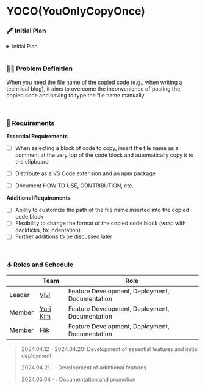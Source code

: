 # YOCO(YouOnlyCopyOnce)

### 🖋️ Initial Plan
<details>
  <summary>Initial Plan</summary>
  <a href="https://github.com/YouOnlyCopyOnce/Documents/blob/main/.docs/concept.pdf">Go to check plan</a>
</details>

<br />

### 🧑‍🏫 Problem Definition
When you need the file name of the copied code (e.g., when writing a technical blog), it aims to overcome the inconvenience of pasting the copied code and having to type the file name manually.

<br />

### 🧪 Requirements 
**Essential Requirements**

- [ ] When selecting a block of code to copy, insert the file name as a comment at the very top of the code block and automatically copy it to the clipboard
- [ ] Distribute as a VS Code extension and an npm package
- [ ] Document HOW TO USE, CONTRIBUTION, etc.


**Additional Requirements** 
- [ ] Ability to customize the path of the file name inserted into the copied code block
- [ ] Flexibility to change the format of the copied code block (wrap with backticks, fix indentation)
- [ ] Further additions to be discussed later

<br />

### ⚓️ Roles and Schedule
|   | Team | Role  |
|---|---|---|
| Leader | [Vivi](https://github.com/givvemee) | Feature Development, Deployment, Documentation |
| Member | [Yuri Kim](https://github.com/glassk) | Feature Development, Deployment, Documentation |
| Member | [Flik](https://github.com/fliklab) | Feature Development, Deployment, Documentation |

> 2024.04.12 - 2024.04.20: Development of essential features and initial deployment
> 
> 2024.04.21 - : Development of additional features
> 
> 2024.05.04 - : Documentation and promotion 
